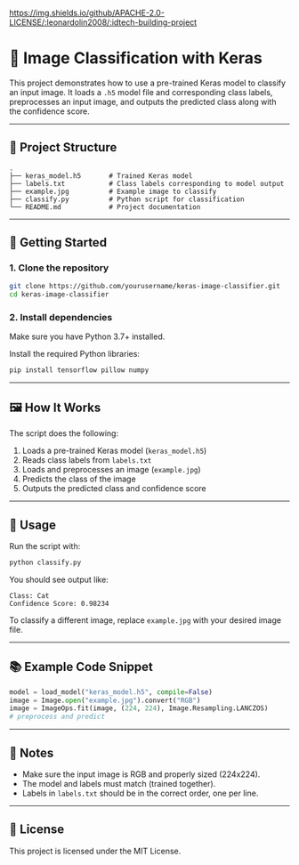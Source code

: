 https://img.shields.io/github/APACHE-2.0-LICENSE/:leonardolin2008/:idtech-building-project

# 🧠 Image Classification with Keras

This project demonstrates how to use a pre-trained Keras model to classify an input image. It loads a `.h5` model file and corresponding class labels, preprocesses an input image, and outputs the predicted class along with the confidence score.

---

## 📁 Project Structure

```
.
├── keras_model.h5       # Trained Keras model
├── labels.txt           # Class labels corresponding to model output
├── example.jpg          # Example image to classify
├── classify.py          # Python script for classification
└── README.md            # Project documentation
```

---

## 🚀 Getting Started

### 1. **Clone the repository**

```bash
git clone https://github.com/yourusername/keras-image-classifier.git
cd keras-image-classifier
```

### 2. **Install dependencies**

Make sure you have Python 3.7+ installed.

Install the required Python libraries:

```bash
pip install tensorflow pillow numpy
```

---

## 🖼️ How It Works

The script does the following:

1. Loads a pre-trained Keras model (`keras_model.h5`)
2. Reads class labels from `labels.txt`
3. Loads and preprocesses an image (`example.jpg`)
4. Predicts the class of the image
5. Outputs the predicted class and confidence score

---

## 🔧 Usage

Run the script with:

```bash
python classify.py
```

You should see output like:

```
Class: Cat
Confidence Score: 0.98234
```

To classify a different image, replace `example.jpg` with your desired image file.

---

## 📚 Example Code Snippet

```python
model = load_model("keras_model.h5", compile=False)
image = Image.open("example.jpg").convert("RGB")
image = ImageOps.fit(image, (224, 224), Image.Resampling.LANCZOS)
# preprocess and predict
```

---

## 📝 Notes

* Make sure the input image is RGB and properly sized (224x224).
* The model and labels must match (trained together).
* Labels in `labels.txt` should be in the correct order, one per line.

---

## 📄 License

This project is licensed under the MIT License.
